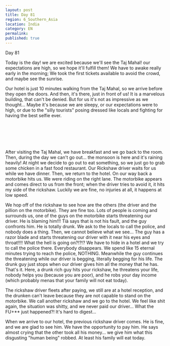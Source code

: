 ```yaml
---
layout: post
title: Day 81
region: 6_Southern_Asia
location: India
category: EN
permalink:
published: true
---
```

Day 81

Today is the day! we are excited because we'll see the Taj Mahal! our expectations are high, so we hope it'll fulfill them! We have to awake really early in the morning; We took the first tickets available to avoid the crowd, and maybe see the sunrise.

Our hotel is just 10 minutes walking from the Taj Mahal, so we arrive before they open the doors. And then, it's there, just in front of us! It is a marvelous building, that can't be denied. But for us it's not as impressive as we thought... Maybe it's because we are sleepy, or our expectations were to high, or due to the "silly tourists" posing dressed like locals and fighting for having the best selfie ever.

<p><a
href="https://lh3.googleusercontent.com/e-us8Vt58_rWRCawMl7No1JU_jwwtC3FQUGFBIBDSE-9CP9DiGI8hsex35zjzcw65lXr_8hD0gR2FWhdZzIZnvfeouFt4ZCgsbL_jaEMPPKgxk_kJRxJG5HdxSW02Zv4KljROkAL6trcq0E6emoRR1xga_z0Z4JMaM6APDJ0aVb2lAbBgV_1wjHIqcPw9V9lcKX795W9_u1DXWxRrYphetXa7_MK4ujVKfVNwhkcAP2zVkdVngOclowo6Ch8-d1QQWFgti6U1enqdzQXN1NuNXD3rU9Wk-XBJSoFCScPxu2jsnDtPd-UEYJf6YwMBNXsJIW61mGoikRgvWtPUAITLao-ezSBb33EdYlR0VoPgfJspI09etsz3jqNNwIzQvMGspW9B4796rwacIaMX_64036G-7gkcAdkPxf8kDvsfaX0G1LWUNCVwgyJI09jewlyo3lEVtue_zCtfRg7VUxQ9jBp7C5Q2kFVCFWvDF3fePLOz6812f1Jf8T3C13TkorIbIJEY_qxR0rn57ObDDWM5SYR3XuCMJcbkesalA-VN2fDjD1MNlXf8nFYAx8E9Cp9a5qIe4V_fQpyzGA1VELj6sf1p8o1ygq2CwoWR6GCrC9_bG15aK1MAgnEVUMOGC6Lsf0n6mZtdjypLYplr479QB0jEbmJT97ZfC8AmQZfRATFQvjFxG0t2n67ow=w836-h627-no"><img 
src="https://lh3.googleusercontent.com/e-us8Vt58_rWRCawMl7No1JU_jwwtC3FQUGFBIBDSE-9CP9DiGI8hsex35zjzcw65lXr_8hD0gR2FWhdZzIZnvfeouFt4ZCgsbL_jaEMPPKgxk_kJRxJG5HdxSW02Zv4KljROkAL6trcq0E6emoRR1xga_z0Z4JMaM6APDJ0aVb2lAbBgV_1wjHIqcPw9V9lcKX795W9_u1DXWxRrYphetXa7_MK4ujVKfVNwhkcAP2zVkdVngOclowo6Ch8-d1QQWFgti6U1enqdzQXN1NuNXD3rU9Wk-XBJSoFCScPxu2jsnDtPd-UEYJf6YwMBNXsJIW61mGoikRgvWtPUAITLao-ezSBb33EdYlR0VoPgfJspI09etsz3jqNNwIzQvMGspW9B4796rwacIaMX_64036G-7gkcAdkPxf8kDvsfaX0G1LWUNCVwgyJI09jewlyo3lEVtue_zCtfRg7VUxQ9jBp7C5Q2kFVCFWvDF3fePLOz6812f1Jf8T3C13TkorIbIJEY_qxR0rn57ObDDWM5SYR3XuCMJcbkesalA-VN2fDjD1MNlXf8nFYAx8E9Cp9a5qIe4V_fQpyzGA1VELj6sf1p8o1ygq2CwoWR6GCrC9_bG15aK1MAgnEVUMOGC6Lsf0n6mZtdjypLYplr479QB0jEbmJT97ZfC8AmQZfRATFQvjFxG0t2n67ow=w836-h627-no" class="oversize" alt=""></a></p>

<p><a
href="https://lh3.googleusercontent.com/laaQadxP3mu1VSb69RfpLyRkNQjCXqXO5reo82fOOdG_q8lLWdrdhBVOMW6yFojxjGM2rx5_DKxZIGWkh7hRYLF_cLmCybeFoReFoffP-q9B13MCkSZqMegRH-NhyybA5DD7jOf2swvQJhKzv3TLP6fnJ2jfO1f9cVtkMqJlVmZlJX45Q-uMbLcdPATV8Pv97FGeU1SC9xMboNn8GKr9iBXoVIH7dT3ofHPBk0poNdVwSsalYoKmdIL0PrEal87aJVFHA0VmP4zBnW_Vr72bE0jBgi3gNEsofz1eA2tfsFYbrMGb7ZA1l055lRHpTgPpbQLdbM8euqyVficowjWya1RtUYF8vuThM8zszfarXYqrhY6q6HrMW9LLbG_pvpEssjbs8dQX_Jd8THWSS_UPJN6k4VWs4htVf7MnGDa-yWAG2wg5GGNGprEbu4OcACqhz7aICkHrAELjm1ageokfLq-dR9hdnhDP20eF_9S_wno-K-dwi4STrRizgxHccA_nMi6Y3g3FHdPxf9MnDDLYpmqwjfqUNEg34cXI3KV9Np4BbO7WfuozZ-ZF4AlQ3qOkaoGxxXcwTmN2fTW5OeOdraazQBKo5XvMrukzYVqQgSQhQiS8J61lu2AOj42oE4YpohxiT_GI90CM67mN6_Ei1AorRtJ-5TvwFjZbczGzGkheLw3qOH75tfLQYw=w836-h627-no"><img 
src="https://lh3.googleusercontent.com/laaQadxP3mu1VSb69RfpLyRkNQjCXqXO5reo82fOOdG_q8lLWdrdhBVOMW6yFojxjGM2rx5_DKxZIGWkh7hRYLF_cLmCybeFoReFoffP-q9B13MCkSZqMegRH-NhyybA5DD7jOf2swvQJhKzv3TLP6fnJ2jfO1f9cVtkMqJlVmZlJX45Q-uMbLcdPATV8Pv97FGeU1SC9xMboNn8GKr9iBXoVIH7dT3ofHPBk0poNdVwSsalYoKmdIL0PrEal87aJVFHA0VmP4zBnW_Vr72bE0jBgi3gNEsofz1eA2tfsFYbrMGb7ZA1l055lRHpTgPpbQLdbM8euqyVficowjWya1RtUYF8vuThM8zszfarXYqrhY6q6HrMW9LLbG_pvpEssjbs8dQX_Jd8THWSS_UPJN6k4VWs4htVf7MnGDa-yWAG2wg5GGNGprEbu4OcACqhz7aICkHrAELjm1ageokfLq-dR9hdnhDP20eF_9S_wno-K-dwi4STrRizgxHccA_nMi6Y3g3FHdPxf9MnDDLYpmqwjfqUNEg34cXI3KV9Np4BbO7WfuozZ-ZF4AlQ3qOkaoGxxXcwTmN2fTW5OeOdraazQBKo5XvMrukzYVqQgSQhQiS8J61lu2AOj42oE4YpohxiT_GI90CM67mN6_Ei1AorRtJ-5TvwFjZbczGzGkheLw3qOH75tfLQYw=w836-h627-no" class="oversize" alt=""></a></p>

<p><a
href="https://lh3.googleusercontent.com/Z5fG2JXXUgPHuTj6jbMaNcmF_4RSmlET1KeSisuAWDAT_gG9X_COnX-nA-ng0Ca4m8-q-6Zfa2tF8ZNmqlzrr-kzhvbwoPNuqN2PS15Bo0Xjz7tNzVmU3FXh2PSdW2FEaSnKiyjNafME_gzLKQAcf8n4tLVrLOnZGdy8NSNx-LHXnXCqQB6JnjfqnZOUJswhTyBzEhaH65-IIjj3eKZziWoV0eu4oxXMJ4fXUQikfulLWezGRgXLHwfDpPdM_J_8CwXJD2lP2tVkXHwXZ4OKrnMt1u5_UixN6IXFSjqmPJDylyhMHJvhKL6jbP8padrmsvupHNCvk-bx_OvWPr5BByrcMeqS40cOJw4L2hxG4c3S4ZZH_c7gJsMGZMnCEMWkYtSQO8ckGy8GLcByLbCcv0hi9CUDAkIrljrG6vA6Ofcy-2oNPaDn41ohkP2_SqlU2PHPl5UqJ7ruFlUnrM3eREoGDpJTyhUTudMpsRba0TUCHzfwCflXS8aGM8juENjR7ypCFStv7ijYR75TvNt5OyP4Qkzn7tWdtpPPn2TtLxLh04I5ePNcKKWmYoaoGbojctqdxJ8DpBqd1VDLXmym3IQdp336moyyRFS8O4bYCJuniZTogN5TRav19PsG_gVFdr9VogfGyz6bHsM_9YkHjXSW_e6IuYb722eHBt_hoX2uPeOT148s8TmjsA=w864-h627-no"><img 
src="https://lh3.googleusercontent.com/Z5fG2JXXUgPHuTj6jbMaNcmF_4RSmlET1KeSisuAWDAT_gG9X_COnX-nA-ng0Ca4m8-q-6Zfa2tF8ZNmqlzrr-kzhvbwoPNuqN2PS15Bo0Xjz7tNzVmU3FXh2PSdW2FEaSnKiyjNafME_gzLKQAcf8n4tLVrLOnZGdy8NSNx-LHXnXCqQB6JnjfqnZOUJswhTyBzEhaH65-IIjj3eKZziWoV0eu4oxXMJ4fXUQikfulLWezGRgXLHwfDpPdM_J_8CwXJD2lP2tVkXHwXZ4OKrnMt1u5_UixN6IXFSjqmPJDylyhMHJvhKL6jbP8padrmsvupHNCvk-bx_OvWPr5BByrcMeqS40cOJw4L2hxG4c3S4ZZH_c7gJsMGZMnCEMWkYtSQO8ckGy8GLcByLbCcv0hi9CUDAkIrljrG6vA6Ofcy-2oNPaDn41ohkP2_SqlU2PHPl5UqJ7ruFlUnrM3eREoGDpJTyhUTudMpsRba0TUCHzfwCflXS8aGM8juENjR7ypCFStv7ijYR75TvNt5OyP4Qkzn7tWdtpPPn2TtLxLh04I5ePNcKKWmYoaoGbojctqdxJ8DpBqd1VDLXmym3IQdp336moyyRFS8O4bYCJuniZTogN5TRav19PsG_gVFdr9VogfGyz6bHsM_9YkHjXSW_e6IuYb722eHBt_hoX2uPeOT148s8TmjsA=w864-h627-no" class="oversize" alt=""></a></p>

<p><a
href="https://lh3.googleusercontent.com/f7l7wPi3k8LIAlHLiGvMmsLjFr8icr1wRzW9O0NuVXSYmNUPlhTqEE_o70UxWvFSSrNRU_beOKnoUalk7oLeFZ2lOAH7JHouRXRRTKdzh8QVby-HLGBahhMzBcxfcWnUM1mL_rPwH-q6vEdlwQ4Xa3rBaHyeQ7mnHxE-IN75-j7MSTIZwWgLfyTDr-3OcSZQszGZLU2FIuHF3jDRg8wiyu4UtdGH6oKpM3XXdlseFRngdB-BT5GecPi-0MsH88icn5Wi4z2zMyB4u2GdiBl6nzElJlIcSa1gMBZfef30GUXkPHOSUV40_tNwVXrHv8atE-JhiEr4_wBwPEIunGnBogFIHuQpjYnujJuVDWaL_Tm3zIy6vQGCv9lx2gAWjqNDDtGDvuvlFuGsyeRt4ke1-VwiZ2UbqnqKBKAKWnsSOHtiutZYjplw5scLJv1c0ig-8K2wESNVtxZZxZd3TWE4d4c2oiFFBc0GNbrQioMKCpS9t_E3kPta61a6693wrutdq-F-Q7c39ZU0DBH3FCcmUaWzU-jdlZ3nNQIWgWZUVvJLiNAvdiZSha0YCLiNXeWLyhHkW4bJCxq5TDWts5Uwdnx4HVQ4DdiAMoIVEyt5T3aGkdxZWn8zI9v5r5mzeL7TuibXA_l7jskWeZex5kRzhdCCRY7cd5w0dMKx9wfeTbZlHI4c2n4C0OL8Ug=w836-h627-no"><img 
src="https://lh3.googleusercontent.com/f7l7wPi3k8LIAlHLiGvMmsLjFr8icr1wRzW9O0NuVXSYmNUPlhTqEE_o70UxWvFSSrNRU_beOKnoUalk7oLeFZ2lOAH7JHouRXRRTKdzh8QVby-HLGBahhMzBcxfcWnUM1mL_rPwH-q6vEdlwQ4Xa3rBaHyeQ7mnHxE-IN75-j7MSTIZwWgLfyTDr-3OcSZQszGZLU2FIuHF3jDRg8wiyu4UtdGH6oKpM3XXdlseFRngdB-BT5GecPi-0MsH88icn5Wi4z2zMyB4u2GdiBl6nzElJlIcSa1gMBZfef30GUXkPHOSUV40_tNwVXrHv8atE-JhiEr4_wBwPEIunGnBogFIHuQpjYnujJuVDWaL_Tm3zIy6vQGCv9lx2gAWjqNDDtGDvuvlFuGsyeRt4ke1-VwiZ2UbqnqKBKAKWnsSOHtiutZYjplw5scLJv1c0ig-8K2wESNVtxZZxZd3TWE4d4c2oiFFBc0GNbrQioMKCpS9t_E3kPta61a6693wrutdq-F-Q7c39ZU0DBH3FCcmUaWzU-jdlZ3nNQIWgWZUVvJLiNAvdiZSha0YCLiNXeWLyhHkW4bJCxq5TDWts5Uwdnx4HVQ4DdiAMoIVEyt5T3aGkdxZWn8zI9v5r5mzeL7TuibXA_l7jskWeZex5kRzhdCCRY7cd5w0dMKx9wfeTbZlHI4c2n4C0OL8Ug=w836-h627-no" class="oversize" alt=""></a></p>

<p><a
href="https://lh3.googleusercontent.com/jNznA79Cza7WRHCp-TgbdT3LxCdggz0WbjqTCq3QUsdoHPN3m06IoMHNvBjaCSS37FbX3OB8U0FNB18QhOZ4zPvof3oOxNsXBF7mNqceId3FK-aONwLq-i4shhD_bie4PlnqSjzGcr0kV-gQMnDoGx1WAPHUilSAnPT-0qkBM_9gwQ9CMT4Lez0iEid7D0FPJZfTwOrocCYw5ZsY8yXCYQ6heByp31nNAyUMN-CAb-fjSI_bsg1CUbKVkQllGDoVbRL1uYRDY1wt0oPwMvu7re1ofoZziKe5k_4DE1xQ8n8Xil-GrWka0QP6wrH_2GnoKSy322lpLIeDYomocSBftHHprPi7BXA1yUcpEAq65m8wYbGec5LQf_NLXDdGgDN3SSu2HTxnL9gnlInOMGtJQXCwLkys2Dv-xfTw7Bwb7uGZQ9KYZTA8SLRtNJYiMgw_sJvfM7G4rbNF_ewGG2ATCJgQGwt1Ds_3cxbHBlLdzh9Bv3F-O8L9LKxIEHgOKuz0W9_QHUJHpethdMtyVwdsNIzTnKiJ9uTaqjcG7fXqgTki4-54ypl-5onQeOzCiFtFlH-Cpq0rsUBmng6Fnz1iHS2mIWbZ0cxUB6jWwEkVbixytPloToFDLHO0PWqHxlpgF8I7rdwfzDsLEjhpVzK2Kt5EIza6_toCp0NUCItOcRQ59mBworvlHk5QQA=w669-h502-no"><img 
src="https://lh3.googleusercontent.com/jNznA79Cza7WRHCp-TgbdT3LxCdggz0WbjqTCq3QUsdoHPN3m06IoMHNvBjaCSS37FbX3OB8U0FNB18QhOZ4zPvof3oOxNsXBF7mNqceId3FK-aONwLq-i4shhD_bie4PlnqSjzGcr0kV-gQMnDoGx1WAPHUilSAnPT-0qkBM_9gwQ9CMT4Lez0iEid7D0FPJZfTwOrocCYw5ZsY8yXCYQ6heByp31nNAyUMN-CAb-fjSI_bsg1CUbKVkQllGDoVbRL1uYRDY1wt0oPwMvu7re1ofoZziKe5k_4DE1xQ8n8Xil-GrWka0QP6wrH_2GnoKSy322lpLIeDYomocSBftHHprPi7BXA1yUcpEAq65m8wYbGec5LQf_NLXDdGgDN3SSu2HTxnL9gnlInOMGtJQXCwLkys2Dv-xfTw7Bwb7uGZQ9KYZTA8SLRtNJYiMgw_sJvfM7G4rbNF_ewGG2ATCJgQGwt1Ds_3cxbHBlLdzh9Bv3F-O8L9LKxIEHgOKuz0W9_QHUJHpethdMtyVwdsNIzTnKiJ9uTaqjcG7fXqgTki4-54ypl-5onQeOzCiFtFlH-Cpq0rsUBmng6Fnz1iHS2mIWbZ0cxUB6jWwEkVbixytPloToFDLHO0PWqHxlpgF8I7rdwfzDsLEjhpVzK2Kt5EIza6_toCp0NUCItOcRQ59mBworvlHk5QQA=w669-h502-no" class="oversize" alt=""></a></p>

<p><a
href="https://lh3.googleusercontent.com/_iDm0T18H7_xx4ioH6lwDGhYdkH1fkyQhWMcaG7dOtl5iSs6P5t9qxY5USQV8gPCeTXM1jPLC7nznMsJjkI0juSVh-vuGgV_QnRLMVLr8vPPaJz0QfegQpGRBBUna3QB7ympM2_9zCyUJLKVhg_TIcklHNmch-cJ-Q8fOrrSJ1a32HRHbtUbZ2ibmMcK1U2vbqEVPZjnB1g_dPS89c7x9xmP2MhF_E7isoCrawYizfWGYYUsTksD5fZYVaWhyIWJ3qP02HqccBzNAY5Ln2fik9xpYn7iMq4DwhhwB_QGWBkoBaka0nqc6k42YbSxlmv4NGgiJ9Agjsefr1vii60nWlxS1MH502R0zgZRZXQQE26NAiQi4sLuGlJI9NtDSTVOJT7Axf0EFWRa3lU4qI7x7Kw_WLw3Oc6FqKY5Qrsj18-WpM1NczPUXgGvKHCqy31D-a88X4FQ8y0JiJXc8vz3A7zyALHsuui3Svmr8f89jtvER0MEa3x0xoNvWPh7smhla5gl09LTF89ZjKqJ0G3f00MrlTPe7MfNcgvkY7XMrs_2UGojLlBvUFdrytmBLG6ckdK9ZNG_GIyy7-2y9IDMtjJ69Hwg5cpBF2a7mWJOxpTfyU4Yd7vACS_GLDV5rvLbmUqDOiUf_NbldCaXLdWR9lGWBsupylNWsGvCHe_Q0q_CScYKR6W3W96cwA=w836-h627-no"><img 
src="https://lh3.googleusercontent.com/_iDm0T18H7_xx4ioH6lwDGhYdkH1fkyQhWMcaG7dOtl5iSs6P5t9qxY5USQV8gPCeTXM1jPLC7nznMsJjkI0juSVh-vuGgV_QnRLMVLr8vPPaJz0QfegQpGRBBUna3QB7ympM2_9zCyUJLKVhg_TIcklHNmch-cJ-Q8fOrrSJ1a32HRHbtUbZ2ibmMcK1U2vbqEVPZjnB1g_dPS89c7x9xmP2MhF_E7isoCrawYizfWGYYUsTksD5fZYVaWhyIWJ3qP02HqccBzNAY5Ln2fik9xpYn7iMq4DwhhwB_QGWBkoBaka0nqc6k42YbSxlmv4NGgiJ9Agjsefr1vii60nWlxS1MH502R0zgZRZXQQE26NAiQi4sLuGlJI9NtDSTVOJT7Axf0EFWRa3lU4qI7x7Kw_WLw3Oc6FqKY5Qrsj18-WpM1NczPUXgGvKHCqy31D-a88X4FQ8y0JiJXc8vz3A7zyALHsuui3Svmr8f89jtvER0MEa3x0xoNvWPh7smhla5gl09LTF89ZjKqJ0G3f00MrlTPe7MfNcgvkY7XMrs_2UGojLlBvUFdrytmBLG6ckdK9ZNG_GIyy7-2y9IDMtjJ69Hwg5cpBF2a7mWJOxpTfyU4Yd7vACS_GLDV5rvLbmUqDOiUf_NbldCaXLdWR9lGWBsupylNWsGvCHe_Q0q_CScYKR6W3W96cwA=w836-h627-no" class="oversize" alt=""></a></p>

After visiting the Taj Mahal, we have breakfast and we go back to the room. Then, during the day we can't go out... the monsoon is here and it's raining heavily! At night we decide to go out to eat something, so we just go to grab some chicken in a fast food restaurant. Our Rickshaw driver waits for us while we have dinner. Then, we return to the hotel. On our way back a motorbike hits us. We were riding on the right lane. The motorbike appears and comes direct to us from the front; when the driver tries to avoid it, it hits my side of the rickshaw. Luckily we are fine, no injuries at all, it happens at low speed.

We hop off of the rickshaw to see how are the others (the driver and the pillion on the motorbike). They are fine too. Lots of people is coming and surrounds us, one of the guys on the motorbike starts threatening our driver. He is blaming him!!! Tià says that is not his fault, and the guy confronts him. He is totally drunk. We ask to the locals to call the police, and nobody does a thing. Then, we cannot believe what we see... The guy has a razor blade and starts threatening our driver with it near his eyes and throat!!!! What the hell is going on?!?!? We have to hide in a hotel and we try to call the police there. Everybody disappears. We spend like 15 eternal minutes trying to reach the police, NOTHING. Meanwhile the guy continues the threatening while our driver is begging, literally begging for his life. The drunk guy just stops when our driver gives him all the money that he has. That's it. Here, a drunk rich guy hits your rickshaw, he threatens your life, nobody helps you (because you are poor), and he robs your day income (which probably menas that your family will not eat today).

The rickshaw driver fleets after paying, we still are at a hotel reception, and the drunken can't leave because they are not capable to stand on the motorbike. We call another rickshaw and we go to the hotel. We feel like shit again, the situation was shitty, and we never paid our driver... What the FU+** just happened?! It's hard to digest...

When we arrive to our hotel, the previous rickshaw driver comes. He is fine, and we are glad to see him. We have the opportunity to pay him. He says almost crying that the other took all his money... we give him what this disgusting "human being" robbed. At least his family will eat today.